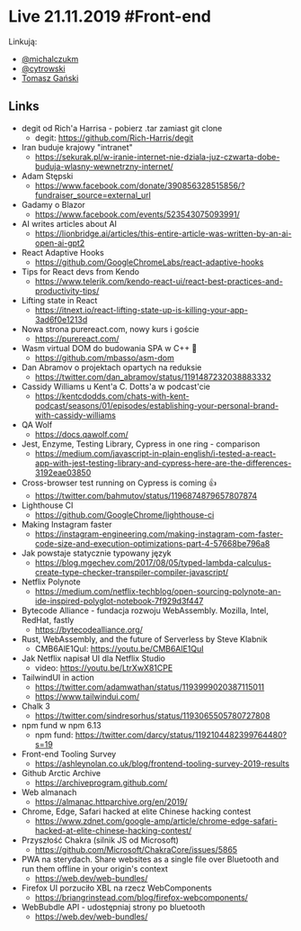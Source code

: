# Live 21.11.2019 #Front-end

Linkują:
* [@michalczukm](https://twitter.com/michalczukm)
* [@cytrowski](https://twitter.com/cytrowski)
* [Tomasz Gański](https://www.linkedin.com/in/tomaszganski)

## Links
* degit od Rich'a Harrisa - pobierz .tar zamiast git clone
  * degit: https://github.com/Rich-Harris/degit
* Iran buduje krajowy "intranet"
  * https://sekurak.pl/w-iranie-internet-nie-dziala-juz-czwarta-dobe-buduja-wlasny-wewnetrzny-internet/
* Adam Stępski
  * https://www.facebook.com/donate/390856328515856/?fundraiser_source=external_url
* Gadamy o Blazor
  * https://www.facebook.com/events/523543075093991/
* AI writes articles about AI
  * https://lionbridge.ai/articles/this-entire-article-was-written-by-an-ai-open-ai-gpt2
* React Adaptive Hooks
  * https://github.com/GoogleChromeLabs/react-adaptive-hooks
* Tips for React devs from Kendo
  * https://www.telerik.com/kendo-react-ui/react-best-practices-and-productivity-tips/
* Lifting state in React
  * https://itnext.io/react-lifting-state-up-is-killing-your-app-3ad6f0e1213d
* Nowa strona purereact.com, nowy kurs i goście
  * https://purereact.com/
* Wasm virtual DOM do budowania SPA w C++ 🤯
  * https://github.com/mbasso/asm-dom
* Dan Abramov o projektach opartych na reduksie
  * https://twitter.com/dan_abramov/status/1191487232038883332
* Cassidy Williams u Kent'a C. Dotts'a w podcast'cie
  * https://kentcdodds.com/chats-with-kent-podcast/seasons/01/episodes/establishing-your-personal-brand-with-cassidy-williams
* QA Wolf
  * https://docs.qawolf.com/
* Jest, Enzyme, Testing Library, Cypress in one ring - comparison
  * https://medium.com/javascript-in-plain-english/i-tested-a-react-app-with-jest-testing-library-and-cypress-here-are-the-differences-3192eae03850
* Cross-browser test running on Cypress is coming 👍
  * https://twitter.com/bahmutov/status/1196874879657807874
* Lighthouse CI
  * https://github.com/GoogleChrome/lighthouse-ci
* Making Instagram faster
  * https://instagram-engineering.com/making-instagram-com-faster-code-size-and-execution-optimizations-part-4-57668be796a8
* Jak powstaje statycznie typowany język
  * https://blog.mgechev.com/2017/08/05/typed-lambda-calculus-create-type-checker-transpiler-compiler-javascript/
* Netflix Polynote
  * https://medium.com/netflix-techblog/open-sourcing-polynote-an-ide-inspired-polyglot-notebook-7f929d3f447
* Bytecode Alliance - fundacja rozwoju WebAssembly. Mozilla, Intel, RedHat, fastly
  * https://bytecodealliance.org/
* Rust, WebAssembly, and the future of Serverless by Steve Klabnik
  * CMB6AlE1QuI: https://youtu.be/CMB6AlE1QuI
* Jak Netflix napisał UI dla Netflix Studio
  * video: https://youtu.be/LtrXwX81CPE
* TailwindUI in action
  * https://twitter.com/adamwathan/status/1193999020387115011
  * https://www.tailwindui.com/
* Chalk 3
  * https://twitter.com/sindresorhus/status/1193065505780727808
* npm fund w npm 6.13
  * npm fund: https://twitter.com/darcy/status/1192104482399764480?s=19
* Front-end Tooling Survey
  * https://ashleynolan.co.uk/blog/frontend-tooling-survey-2019-results
* Github Arctic Archive
  * https://archiveprogram.github.com/
* Web almanach
  * https://almanac.httparchive.org/en/2019/
* Chrome, Edge, Safari hacked at elite Chinese hacking contest
  * https://www.zdnet.com/google-amp/article/chrome-edge-safari-hacked-at-elite-chinese-hacking-contest/
* Przyszłość Chakra (silnik JS od Microsoft)
  * https://github.com/Microsoft/ChakraCore/issues/5865
* PWA na sterydach. Share websites as a single file over Bluetooth and run them offline in your origin's context
  * https://web.dev/web-bundles/
* Firefox UI porzuciło XBL na rzecz WebComponents
  * https://briangrinstead.com/blog/firefox-webcomponents/
* WebBubdle API - udostępniaj strony po bluetooth
  * https://web.dev/web-bundles/